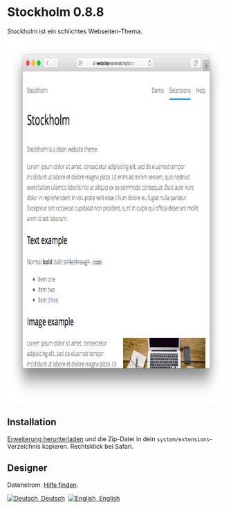 Stockholm 0.8.8
===============
Stockholm ist ein schlichtes Webseiten-Thema.

<p align="center"><img src="stockholm-screenshot.png?raw=true" width="795" height="836" alt="Bildschirmfoto"></p>

## Installation

[Erweiterung herunterladen](https://github.com/datenstrom/yellow-extensions/raw/master/zip/stockholm.zip) und die Zip-Datei in dein `system/extensions`-Verzeichnis kopieren. Rechtsklick bei Safari.

## Designer

Datenstrom. [Hilfe finden](https://datenstrom.se/de/yellow/help/).

<p>
<a href="README-de.md"><img src="https://raw.githubusercontent.com/datenstrom/yellow-extensions/master/source/help/language-de.png" width="15" height="15" alt="Deutsch">&nbsp; Deutsch</a>&nbsp;
<a href="README.md"><img src="https://raw.githubusercontent.com/datenstrom/yellow-extensions/master/source/help/language-en.png" width="15" height="15" alt="English">&nbsp; English</a>&nbsp;
</p>
